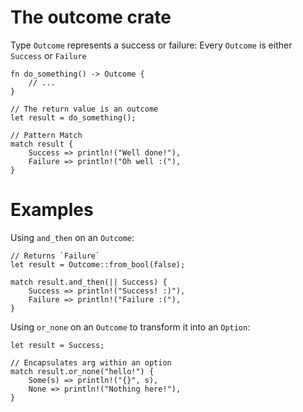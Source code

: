 # The outcome crate
Type `Outcome` represents a success or failure: Every `Outcome` is either `Success` or `Failure`

```
fn do_something() -> Outcome {
    // ...
}

// The return value is an outcome
let result = do_something();

// Pattern Match
match result {
    Success => println!("Well done!"),
    Failure => println!("Oh well :("),
}
```

# Examples
Using `and_then` on an `Outcome`:

```
// Returns `Failure`
let result = Outcome::from_bool(false);

match result.and_then(|| Success) {
    Success => println!("Success! :)"),
    Failure => println!("Failure :("),
}
```

Using `or_none` on an `Outcome` to transform it into an `Option`:

```
let result = Success;

// Encapsulates arg within an option
match result.or_none("hello!") {
    Some(s) => println!("{}", s),
    None => println!("Nothing here!"),
}
```
